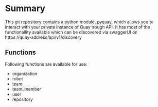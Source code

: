 # Summary
This git repository contains a python module, pyquay, which allows you to interact with your private instance of Quay trough API.
It has most of the functionallity available which can be discovered via swaggerUI on https://quay-address/api/v1/discovery

## Functions
Following functions are available for use:
- organization
- robot
- team
- team_member
- user
- repository
